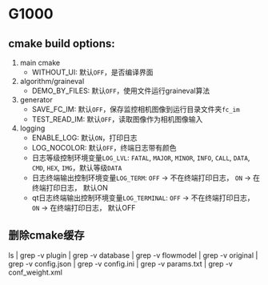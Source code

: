 # G1000

## cmake build options:
1. main cmake
    - WITHOUT_UI: 默认`OFF`，是否编译界面
2. algorithm/graineval
    - DEMO_BY_FILES: 默认`OFF`，使用文件运行graineval算法
3. generator
    - SAVE_FC_IM: 默认`OFF`，保存监控相机图像到运行目录文件夹`fc_im`
    - TEST_READ_IM: 默认`OFF`，读取图像作为相机图像输入
4. logging
    - ENABLE_LOG: 默认`ON`，打印日志
    - LOG_NOCOLOR: 默认`OFF`，终端日志带有颜色
    - 日志等级控制环境变量`LOG_LVL`: `FATAL`, `MAJOR`, `MINOR`, `INFO`, `CALL`, `DATA`, `CMD`, `HEX`, `IMG`，默认等级`DATA`
    - 日志终端输出控制环境变量`LOG_TERM`: `OFF` -> 不在终端打印日志， `ON` -> 在终端打印日志， 默认ON
    - qt日志终端输出控制环境变量`LOG_TERMINAL`: `OFF` -> 不在终端打印日志， `ON` -> 在终端打印日志， 默认OFF

## 删除cmake缓存
ls | grep -v plugin | grep -v database | grep -v flowmodel | grep -v original | grep -v config.json | grep -v config.ini | grep -v params.txt | grep -v conf_weight.xml
